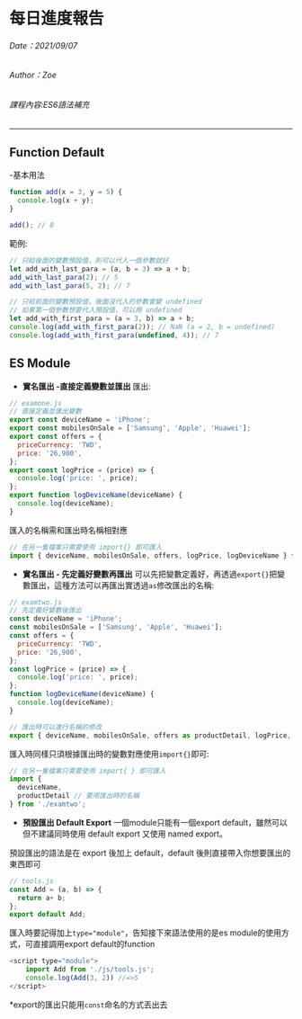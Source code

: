 # 每日進度報告

###### Date：2021/09/07

###### Author：Zoe

###### 課程內容:ES6語法補充
---
**Function Default**
- 
-基本用法
```javascript
function add(x = 3, y = 5) {
  console.log(x + y);
}

add(); // 8
```
範例:
```javascript
// 只給後面的變數預設值，則可以代入一個參數就好
let add_with_last_para = (a, b = 3) => a + b;
add_with_last_para(2); // 5
add_with_last_para(5, 2); // 7

// 只給前面的變數預設值，後面沒代入的參數會變 undefined
// 如果第一個參數想要代入預設值，可以用 undefined
let add_with_first_para = (a = 3, b) => a + b;
console.log(add_with_first_para(2)); // NaN (a = 2, b = undefined)
console.log(add_with_first_para(undefined, 4)); // 7
```
**ES Module**
- 

- **實名匯出 -直接定義變數並匯出**
匯出:
```javascript
// examone.js
// 直接定義並匯出變數
export const deviceName = 'iPhone';
export const mobilesOnSale = ['Samsung', 'Apple', 'Huawei'];
export const offers = {
  priceCurrency: 'TWD',
  price: '26,900',
};
export const logPrice = (price) => {
  console.log('price: ', price);
};
export function logDeviceName(deviceName) {
  console.log(deviceName);
}
```
匯入的名稱需和匯出時名稱相對應

```javascript
// 在另一隻檔案只需要使用 import{} 即可匯入
import { deviceName, mobilesOnSale, offers, logPrice, logDeviceName } from './examone';
```

- **實名匯出 - 先定義好變數再匯出**
可以先把變數定義好，再透過`export{}`把變數匯出，這種方法可以再匯出實透過`as`修改匯出的名稱:
```javascript
// examtwo.js
// 先定義好變數後匯出
const deviceName = 'iPhone';
const mobilesOnSale = ['Samsung', 'Apple', 'Huawei'];
const offers = {
  priceCurrency: 'TWD',
  price: '26,900',
};
const logPrice = (price) => {
  console.log('price: ', price);
};
function logDeviceName(deviceName) {
  console.log(deviceName);
}

// 匯出時可以進行名稱的修改
export { deviceName, mobilesOnSale, offers as productDetail, logPrice, logDeviceName };
```
匯入時同樣只須根據匯出時的變數對應使用`import{}`即可:
```javascript
// 在另一隻檔案只需要使用 import{ } 即可匯入
import {
  deviceName, 
  productDetail // 要用匯出時的名稱
} from './examtwo';
```

- **預設匯出 Default Export**
一個module只能有一個export default，雖然可以但不建議同時使用 default export 又使用 named export。

預設匯出的語法是在 export 後加上 default，default 後則直接帶入你想要匯出的東西即可

```javascript
// tools.js
const Add = (a, b) => {
  return a+ b;
};
export default Add;
```

匯入時要記得加上`type="module"`，告知接下來語法使用的是es module的使用方式，可直接調用export default的function
```javascript
<script type="module">
    import Add from './js/tools.js';
    console.log(Add(3, 2)) //=>5
</script>
```

*export的匯出只能用`const`命名的方式丟出去

